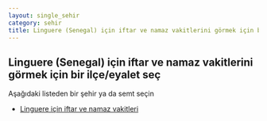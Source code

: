 ```yaml
---
layout: single_sehir
category: sehir
title: Linguere (Senegal) için iftar ve namaz vakitlerini görmek için bir ilçe/eyalet seç
---
```



## Linguere (Senegal) için iftar ve namaz vakitlerini görmek için bir ilçe/eyalet seç

Aşağıdaki listeden bir şehir ya da semt seçin


* [Linguere için iftar ve namaz vakitleri](/iftar.html?sehir=Linguere&ulke=Senegal&state=Linguere)
